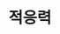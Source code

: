 ---
title: 적응력

type: docs

authors:
    - admin

featured: false

image:
    focal_point: Center
---